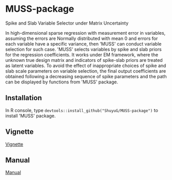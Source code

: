 # MUSS-package
Spike and Slab Variable Selector under Matrix Uncertainty

In high-dimensional sparse regression with measurement error in variables, assuming the errors are Normally distributed with mean 0 and errors for each variable have a specific variance, then 'MUSS' can conduct variable selection for such case. 'MUSS' selects variables by spike and slab priors for the regression coefficients. It works under EM framework, where the unknown true design matrix and indicators of spike-slab priors are treated as latent variables. To avoid the effect of inappropriate choices of spike and slab scale parameters on variable selection, the final output coefficients are obtained following a decreasing sequence of spike parameters and the path can be displayed by functions from 'MUSS' package.

## Installation
In R console, type ```devtools::install_github("ShuyuG/MUSS-package")``` to install 'MUSS' package.

## Vignette
[Vignette](https://github.com/ShuyuG/MUSS-package/blob/master/inst/doc/Vignette.pdf)

## Manual
[Manual](https://github.com/ShuyuG/MUSS-package/blob/master/inst/doc/MUSS_1.0.0.pdf)

